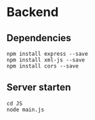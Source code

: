 # Backend

## Dependencies

```
npm install express --save
npm install xml-js --save
npm install cors --save
```

## Server starten

```
cd JS
node main.js
```
